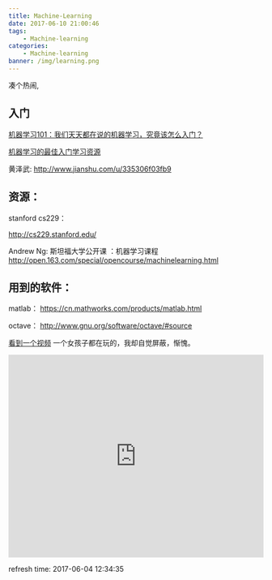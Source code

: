 ```yaml
---
title: Machine-Learning
date: 2017-06-10 21:00:46
tags:
    - Machine-learning
categories:
    - Machine-learning
banner: /img/learning.png
---
```


凑个热闹,

## 入门

[机器学习101：我们天天都在说的机器学习，究竟该怎么入门？](https://mp.weixin.qq.com/s?__biz=MzI0ODcxODk5OA==&mid=2247485749&idx=1&sn=a6424a7606513bb16545b5f089bca46e)

[机器学习的最佳入门学习资源](http://blog.jobbole.com/56256/)

黄泽武:
http://www.jianshu.com/u/335306f03fb9

## 资源：
stanford cs229：

http://cs229.stanford.edu/

Andrew Ng:
斯坦福大学公开课 ：机器学习课程
http://open.163.com/special/opencourse/machinelearning.html

## 用到的软件：

matlab：
https://cn.mathworks.com/products/matlab.html

octave：
http://www.gnu.org/software/octave/#source


[看到一个视频](https://codek.tv/v/M5glN6XjDv8/lian-li-machine-learning-with-node-js-jsunconf-2016/)
一个女孩子都在玩的，我却自觉屏蔽，惭愧。

<iframe width="100%" height="400px" src="https://www.youtube.com/embed/M5glN6XjDv8?list=PL1Z_7yg6Pa3AhqCOTQKm9X_Sl9xLdMKYo" frameborder="0" allowfullscreen></iframe>

refresh time:
 2017-06-04 12:34:35
